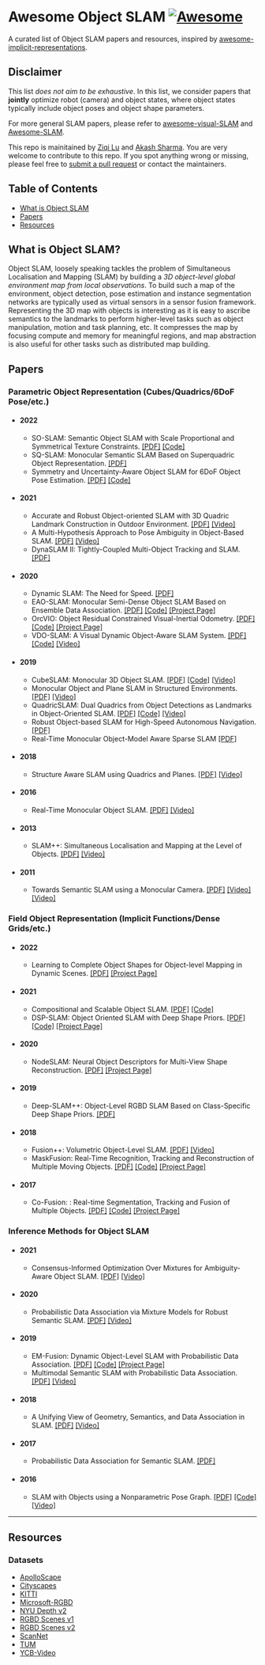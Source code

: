 # Awesome Object SLAM [![Awesome](https://cdn.rawgit.com/sindresorhus/awesome/d7305f38d29fed78fa85652e3a63e154dd8e8829/media/badge.svg)](https://github.com/sindresorhus/awesome)

A curated list of Object SLAM papers and resources, inspired by [awesome-implicit-representations](https://github.com/vsitzmann/awesome-implicit-representations).

## Disclaimer

This list *does not aim to be exhaustive*. In this list, we consider papers that **jointly** optimize robot (camera) and object states, where object states typically include object poses and object shape parameters.

For more general SLAM papers, please refer to [awesome-visual-SLAM](https://github.com/tzutalin/awesome-visual-slam) and [Awesome-SLAM](https://github.com/SilenceOverflow/Awesome-SLAM).

This repo is mainitained by [Ziqi Lu](https://github.com/520xyxyzq) and [Akash Sharma](https://github.com/akashsharma02). You are very welcome to contribute to this repo. If you spot anything wrong or missing, please feel free to [submit a pull request](https://github.com/520xyxyzq/awesome-object-SLAM/pulls) or contact the maintainers.

## Table of Contents

- [What is Object SLAM](#what-is-object-slam?)
- [Papers](#papers)
- [Resources](#resources)


## What is Object SLAM?

Object SLAM, loosely speaking tackles the problem of Simultaneous Localisation and Mapping (SLAM) by building a _3D object-level global environment map from local observations_. To build such a map of the environment, object detection, pose estimation and instance segmentation networks are typically used as virtual sensors in a sensor fusion framework. Representing the 3D map with objects is interesting as it is easy to ascribe semantics to the landmarks to perform higher-level tasks such as object manipulation, motion and task planning, etc. It compresses the map by focusing compute and memory for meaningful regions, and map abstraction is also useful for other tasks such as distributed map building.


## Papers

### Parametric Object Representation (Cubes/Quadrics/6DoF Pose/etc.)

- #### 2022

  - SO-SLAM: Semantic Object SLAM with Scale Proportional and Symmetrical Texture Constraints. [\[PDF\]](https://arxiv.org/pdf/2109.04884.pdf) [\[Code\]](https://github.com/XunshanMan/SoSLAM)
  - SQ-SLAM: Monocular Semantic SLAM Based on Superquadric Object Representation. [\[PDF\]](https://arxiv.org/pdf/2209.10817.pdf)
  - Symmetry and Uncertainty-Aware Object SLAM for 6DoF Object Pose Estimation. [\[PDF\]](https://openaccess.thecvf.com/content/CVPR2022/papers/Merrill_Symmetry_and_Uncertainty-Aware_Object_SLAM_for_6DoF_Object_Pose_Estimation_CVPR_2022_paper.pdf) [\[Code\]](https://github.com/rpng/suo_slam)

- #### 2021
  - Accurate and Robust Object-oriented SLAM with 3D Quadric Landmark Construction in Outdoor Environment. [\[PDF\]](https://arxiv.org/pdf/2110.08977.pdf) [\[Video\]](https://www.youtube.com/watch?v=t1KQ8FhO0wo&ab_channel=SLAMer)
  - A Multi-Hypothesis Approach to Pose Ambiguity in Object-Based SLAM. [\[PDF\]](https://arxiv.org/pdf/2108.01225.pdf) [\[Video\]](https://www.youtube.com/watch?v=O3wzdGToh-8&ab_channel=MITMarineRoboticsGroup)
  - DynaSLAM II: Tightly-Coupled Multi-Object Tracking and SLAM. [\[PDF\]](https://arxiv.org/pdf/2010.07820.pdf)

- #### 2020
  - Dynamic SLAM: The Need for Speed. [\[PDF\]](https://arxiv.org/pdf/2002.08584.pdf)
  - EAO-SLAM: Monocular Semi-Dense Object SLAM Based on Ensemble Data Association. [\[PDF\]](https://arxiv.org/pdf/2004.12730.pdf) [\[Code\]](https://github.com/yanmin-wu/EAO-SLAM) [\[Project Page\]](https://yanmin-wu.github.io/project/eaoslam/)
  - OrcVIO: Object Residual Constrained Visual-Inertial Odometry.  [\[PDF\]](https://arxiv.org/pdf/2007.15107.pdf) [\[Code\]](https://github.com/shanmo/OrcVIO-Stereo-Mapping) [\[Project Page\]](https://moshan.cf/orcvio_githubpage/)
  - VDO-SLAM: A Visual Dynamic Object-Aware SLAM System. [\[PDF\]](https://arxiv.org/pdf/2005.11052.pdf) [\[Code\]](https://github.com/halajun/VDO_SLAM) [\[Video\]](https://drive.google.com/file/d/1PbL4KiJ3sUhxyJSQPZmRP6mgi9dIC0iu/view)

- #### 2019

  - CubeSLAM: Monocular 3D Object SLAM. [\[PDF\]](https://arxiv.org/pdf/1806.00557.pdf) [\[Code\]](https://github.com/shichaoy/cube_slam) [\[Video\]](https://www.youtube.com/watch?v=QnVlexXi9_c&ab_channel=ShichaoYang)
  - Monocular Object and Plane SLAM in Structured Environments. [\[PDF\]](https://arxiv.org/pdf/1809.03415.pdf) [\[Video\]](https://www.youtube.com/watch?v=jzBMsKCm0uk&ab_channel=ShichaoYang)
  - QuadricSLAM: Dual Quadrics from Object Detections as Landmarks in Object-Oriented SLAM. [\[PDF\]](https://natanaso.github.io/rcw-icra18/assets/ref/ICRA-MRP18_paper_14.pdf) [\[Code\]](https://github.com/qcr/quadricslam) [\[Video\]](https://www.youtube.com/watch?v=n-j0DFDFSKU&ab_channel=LachlanNicholson)
  - Robust Object-based SLAM for High-Speed Autonomous Navigation. [\[PDF\]](https://groups.csail.mit.edu/rrg/papers/OkLiu19icra.pdf)
  - Real-Time Monocular Object-Model Aware Sparse SLAM [\[PDF\]](https://ieeexplore.ieee.org/document/8793728)

- #### 2018

  - Structure Aware SLAM using Quadrics and Planes. [\[PDF\]](https://arxiv.org/pdf/1804.09111.pdf) [\[Video\]](https://www.youtube.com/watch?v=dR-rB9keF8M&ab_channel=MehdiHosseinzadeh)

- #### 2016

  - Real-Time Monocular Object SLAM. [\[PDF\]](https://arxiv.org/pdf/1504.02398.pdf) [\[Video\]](https://www.youtube.com/watch?v=wjCK4OTRRO0&ab_channel=dorian3d)

- #### 2013
  - SLAM++: Simultaneous Localisation and Mapping at the Level of Objects. [\[PDF\]](https://www.doc.ic.ac.uk/~ajd/Publications/salas-moreno_etal_cvpr2013.pdf) [\[Video\]](https://www.youtube.com/watch?v=tmrAh1CqCRo&ab_channel=imperialrobotvision)

- #### 2011
  - Towards Semantic SLAM using a Monocular Camera. [\[PDF\]](http://doriangalvez.com/papers/CiveraIROS11.pdf) [\[Video\]](https://www.youtube.com/watch?v=_rF2eOOEzEw&ab_channel=dorian3d) [\[Video\]](https://www.youtube.com/watch?v=1a-GvSQETJ8&ab_channel=dorian3d)


### Field Object Representation (Implicit Functions/Dense Grids/etc.)

- #### 2022

  - Learning to Complete Object Shapes for Object-level Mapping in Dynamic Scenes. [\[PDF\]](https://arxiv.org/pdf/2208.05067.pdf) [\[Project Page\]](https://mlr.in.tum.de/research/projects/cosom)

- #### 2021

  - Compositional and Scalable Object SLAM. [\[PDF\]](https://akashsharma02.github.io/assets/pdf/Sharma21icra.pdf) [\[Code\]](https://github.com/rpl-cmu/object-slam)
  - DSP-SLAM: Object Oriented SLAM with Deep Shape Priors. [\[PDF\]](https://arxiv.org/abs/2108.09481) [\[Code\]](https://github.com/JingwenWang95/DSP-SLAM) [\[Project Page\]](https://jingwenwang95.github.io/dsp-slam/)

- #### 2020

  - NodeSLAM: Neural Object Descriptors for Multi-View Shape Reconstruction. [\[PDF\]](https://arxiv.org/pdf/2004.04485.pdf) [\[Project Page\]](https://edgarsucar.github.io/NodeSLAM/)

- #### 2019

  - Deep-SLAM++: Object-Level RGBD SLAM Based on Class-Specific Deep Shape Priors. [\[PDF\]](https://arxiv.org/pdf/1907.09691.pdf)

- #### 2018

  - Fusion++: Volumetric Object-Level SLAM. [\[PDF\]](https://arxiv.org/pdf/1808.08378.pdf) [\[Video\]](https://www.youtube.com/watch?v=2luKNC03x4k)
  - MaskFusion: Real-Time Recognition, Tracking and Reconstruction of Multiple Moving Objects. [\[PDF\]](https://arxiv.org/pdf/1804.09194.pdf) [\[Code\]](https://github.com/martinruenz/maskfusion) [\[Project Page\]](http://visual.cs.ucl.ac.uk/pubs/maskfusion/index.html)

- #### 2017

  - Co-Fusion: : Real-time Segmentation, Tracking and Fusion of Multiple Objects. [\[PDF\]](http://visual.cs.ucl.ac.uk/pubs/cofusion/icra2017_co-fusion_web.pdf) [\[Code\]](https://github.com/martinruenz/co-fusion) [\[Project Page\]](http://visual.cs.ucl.ac.uk/pubs/cofusion/index.html)

### Inference Methods for Object SLAM

- #### 2021

  - Consensus-Informed Optimization Over Mixtures for Ambiguity-Aware Object SLAM. [\[PDF\]](https://arxiv.org/pdf/2107.09265.pdf) [\[Video\]](https://www.youtube.com/watch?v=506VSt0tq4o&ab_channel=MITMarineRoboticsGroup)

- #### 2020

  - Probabilistic Data Association via Mixture Models for Robust Semantic SLAM. [\[PDF\]](https://arxiv.org/pdf/1909.11213.pdf) [\[Video\]](https://www.youtube.com/watch?v=Eq_w8zOXCF4&ab_channel=MITMarineRoboticsGroup)

- #### 2019
  - EM-Fusion: Dynamic Object-Level SLAM with Probabilistic Data Association. [\[PDF\]](http://openaccess.thecvf.com/content_ICCV_2019/html/Strecke_EM-Fusion_Dynamic_Object-Level_SLAM_With_Probabilistic_Data_Association_ICCV_2019_paper.html) [\[Code\]](https://github.com/EmbodiedVision/emfusion) [\[Project Page\]](https://emfusion.is.tue.mpg.de/)
  - Multimodal Semantic SLAM with Probabilistic Data Association. [\[PDF\]](https://dspace.mit.edu/bitstream/handle/1721.1/137995/doherty_icra2019_revised.pdf?sequence=2&isAllowed=y) [\[Video\]](https://www.youtube.com/watch?v=9hEonD8KDrs&ab_channel=MITMarineRoboticsGroup)

- #### 2018

  - A Unifying View of Geometry, Semantics, and Data Association in SLAM. [\[PDF\]](https://existentialrobotics.org/ref/Atanasov_SemanticSLAM_IJCAI18.pdf) [\[Video\]](https://existentialrobotics.org/vid/Bowman_SemanticSLAM_ICRA17.mp4#t=145)


- #### 2017

  - Probabilistic Data Association for Semantic SLAM. [\[PDF\]](https://www.cis.upenn.edu/~kostas/mypub.dir/bowman17icra.pdf)

- #### 2016

  - SLAM with Objects using a Nonparametric Pose Graph. [\[PDF\]](https://arxiv.org/abs/1704.05959) [\[Code\]](https://github.com/mubeipeng/objectSLAM) [\[Video\]](https://www.youtube.com/watch?v=YANUWdVLJD4&ab_channel=AerospaceControlsLab)

----------------------

## Resources

### Datasets

- [ApolloScape](http://apolloscape.auto/)
- [Cityscapes](https://www.cityscapes-dataset.com/)
- [KITTI](https://www.cvlibs.net/datasets/kitti/index.php)
- [Microsoft-RGBD](https://www.microsoft.com/en-us/research/project/rgb-d-dataset-7-scenes/)
- [NYU Depth v2](https://cs.nyu.edu/~silberman/datasets/nyu_depth_v2.html)
- [RGBD Scenes v1](https://rgbd-dataset.cs.washington.edu/)
- [RGBD Scenes v2](https://rgbd-dataset.cs.washington.edu/dataset/rgbd-scenes-v2/)
- [ScanNet](http://www.scan-net.org/)
- [TUM](https://vision.in.tum.de/data/datasets/rgbd-dataset/download)
- [YCB-Video](https://rse-lab.cs.washington.edu/projects/posecnn/)

